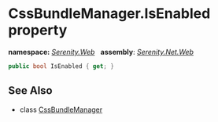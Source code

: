 # CssBundleManager.IsEnabled property
**namespace:** *[Serenity.Web](../../README.md#serenity.web-namespace)*   **assembly**: *[Serenity.Net.Web](../../README.md)*

```csharp
public bool IsEnabled { get; }
```

## See Also

* class [CssBundleManager](../CssBundleManager.md)